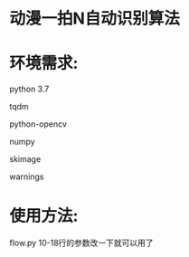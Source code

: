 # 动漫一拍N自动识别算法


# 环境需求:

python 3.7

tqdm

python-opencv

numpy

skimage

warnings

# 使用方法:

flow.py   10-18行的参数改一下就可以用了
